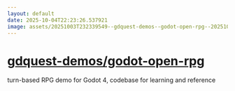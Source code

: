 ```yaml
---
layout: default
date: 2025-10-04T22:23:26.537921
image: assets/20251003T232339549--gdquest-demos--godot-open-rpg--20251003T232607893--cropped.png
---
```


# [gdquest-demos/godot-open-rpg](https://github.com/gdquest-demos/godot-open-rpg)

turn-based RPG demo for Godot 4, codebase for learning and reference
